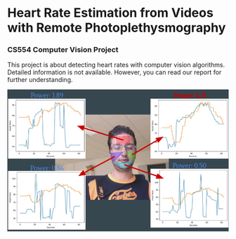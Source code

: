 # Heart Rate Estimation from Videos with Remote Photoplethysmography
### CS554 Computer Vision Project

This project is about detecting heart rates with computer vision algorithms.
Detailed information is not available. However, you can read our report for further understanding.

![](Figure.png?raw=true)
